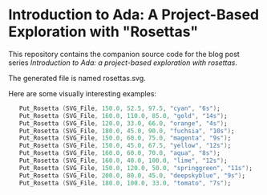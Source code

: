 
# Introduction to Ada: A Project-Based Exploration with "Rosettas"

This repository contains the companion source code for the blog post series *Introduction to Ada: a project-based exploration with rosettas*.

The generated file is named rosettas.svg.

Here are some visually interesting examples:

```ada
   Put_Rosetta (SVG_File, 150.0, 52.5, 97.5, "cyan", "6s");
   Put_Rosetta (SVG_File, 160.0, 110.0, 85.0, "gold", "14s");
   Put_Rosetta (SVG_File, 120.0, 33.0, 66.0, "orange", "4s");
   Put_Rosetta (SVG_File, 180.0, 45.0, 90.0, "fuchsia", "10s");
   Put_Rosetta (SVG_File, 150.0, 60.0, 75.0, "magenta", "9s");
   Put_Rosetta (SVG_File, 150.0, 45.0, 67.5, "yellow", "12s");
   Put_Rosetta (SVG_File, 160.0, 60.0, 70.0, "aqua", "8s");
   Put_Rosetta (SVG_File, 160.0, 40.0, 100.0, "lime", "12s");
   Put_Rosetta (SVG_File, 150.0, 120.0, 50.0, "springgreen", "11s");
   Put_Rosetta (SVG_File, 200.0, 80.0, 45.0, "deepskyblue", "9s");
   Put_Rosetta (SVG_File, 180.0, 100.0, 33.0, "tomato", "7s");
   